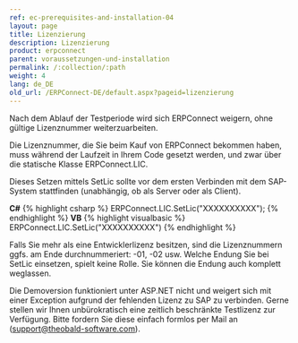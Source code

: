 ```yaml
---
ref: ec-prerequisites-and-installation-04
layout: page
title: Lizenzierung
description: Lizenzierung
product: erpconnect
parent: voraussetzungen-und-installation
permalink: /:collection/:path
weight: 4
lang: de_DE
old_url: /ERPConnect-DE/default.aspx?pageid=lizenzierung
---
```


Nach dem Ablauf der Testperiode wird sich ERPConnect weigern, ohne gültige Lizenznummer weiterzuarbeiten.

Die Lizenznummer, die Sie beim Kauf von ERPConnect bekommen haben, muss während der Laufzeit in Ihrem Code gesetzt werden, und zwar über die statische Klasse ERPConnect.LIC.

Dieses Setzen mittels SetLic sollte vor dem ersten Verbinden mit dem SAP-System stattfinden (unabhängig, ob als Server oder als Client). 

**C#**
{% highlight csharp %}
ERPConnect.LIC.SetLic("XXXXXXXXXX");
{% endhighlight %}
**VB**
{% highlight visualbasic %}
ERPConnect.LIC.SetLic("XXXXXXXXXX")
{% endhighlight %} 

Falls Sie mehr als eine Entwicklerlizenz besitzen, sind die Lizenznummern ggfs. am Ende durchnummeriert: -01, -02 usw. Welche Endung Sie bei SetLic einsetzen, spielt keine Rolle. Sie können die Endung auch komplett weglassen.

Die Demoversion funktioniert unter ASP.NET nicht und weigert sich mit einer Exception aufgrund der fehlenden Lizenz zu SAP zu verbinden. Gerne stellen wir Ihnen unbürokratisch eine zeitlich beschränkte Testlizenz zur Verfügung. Bitte fordern Sie diese einfach formlos per Mail an (support@theobald-software.com). 
